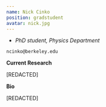 ```yaml
---
name: Nick Cinko
position: gradstudent
avatar: nick.jpg
---
```


- _PhD student, Physics Department_<br>

<i class="fa fa-envelope-o"></i> `ncinko@berkeley.edu`

**Current Research**

[REDACTED]

**Bio**

[REDACTED]